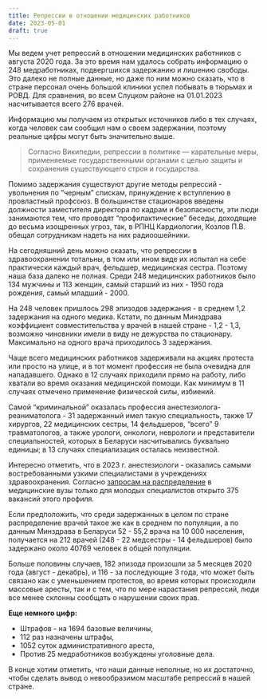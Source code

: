 ```yaml
---
title: Репрессии в отношении медицинских работников
date: 2023-05-01
draft: true
---
```

Мы ведем учет репрессий в отношении медицинских работников с августа 2020 года. За это время нам удалось собрать информацию о 248 медработниках, подвергшихся задержанию и лишению свободы. Это далеко не полные данные, но даже по ним можно сказать, что в стране персонал очень большой клиники успел побывать в тюрьмах и РОВД. Для сравнения, во всем Слуцком районе на 01.01.2023 насчитывается всего 276 врачей.
   
Информацию мы получаем из открытых источников либо в тех случаях, когда человек сам сообщил нам о своем задержании, поэтому реальные цифры могут быть значительно выше.

> Согласно Википедии, репрессии в политике — карательные меры, применяемые государственными органами с целью защиты и сохранения существующего строя и государства.

Помимо задержания существуют другие методы репрессий - увольнения по “черным” спискам, принуждение к вступлению в провластный профсоюз. В большинстве стационаров введены должности заместителя директора по кадрам и безопасности, эти люди занимаются тем, что проводят “профилактические” беседы, доходящие до весьма изощренных угроз, так, в РПНЦ Кардиологии, Козлов П.В. обещал сотрудникам надеть на них радиоошейники.
    
На сегодняшний день можно сказать, что репрессии в здравоохранении тотальны, в том или ином виде их испытал на себе практически каждый врач, фельдшер, медицинская сестра. Поэтому наша база далеко не полная.
Среди 248 медицинских работников было 134 мужчины и 113 женщин, самый старший из них - 1950 года рождения, самый младший - 2000.

На 248 человек пришлось 298 эпизодов задержания - в среднем 1,2 задержания на одного медика. Кстати, по данным Минздрава коэффициент совместительства у врачей в нашей стране - 1,2 - 1,3, возможно чиновники имели в виду не дежурства по стационару. Максимально на одного врача приходилось 3 задержания.

Чаще всего медицинских работников задерживали на акциях протеста или просто на улице, и в тот момент профессия не была очевидна для нападавшего. Однако в 12 случаях приходили прямо на работу, либо хватали во время оказания медицинской помощи. Как минимум в 11 случаях отмечено применение физической силы, избиений.

Самой “криминальной” оказалась профессия анестезиолога-реаниматолога - 31 задержанный имел такую специальность, также 17 хирургов, 22 медицинских сестры, 14 фельдшеров, “всего” 9 травматологов, а также урологи, онкологи, неврологи и представители специальностей, которых в Беларуси насчитывались буквально единицы; в 13 случаях специализация осталась неизвестной.

Интересно отметить, что в 2023 г. анестезиологи - оказались самыми востребованными узкими специалистами в учреждениях здравоохранения. Согласно <a href="https://gsmu.by/upload/file/raspredelenie/potrebnost/2023/org_mz.pdf&sa=D&source=docs&ust=1691587327105443&usg=AOvVaw21bsMY810Cf-FSPie8MPkb">запросам на распределение</a> в медицинские вузы только для молодых специалистов открыто 375 вакансий этого профиля.

Если предположить, что среди задержанных в целом по стране распределение врачей такое же как в среднем по популяции, а по данным Минздрава в Беларуси 52 - 55,2 врача на 10 000 населения, получается на 212 врачей (248 - 22 медсестры - 14 фельдшеров) было задержано около 40769 человек в общей популяции.

Больше половины случаев, 182 эпизода произошли за 5 месяцев 2020 года (август - декабрь), и 116 - за последующие 3 года, что может быть связано как с уменьшением протестов, во время которых происходили массовые аресты, так и с тем, что по мере нарастания репрессий, люди все менее склонны сообщать о нарушении своих прав.


**Еще немного цифр:**

- Штрафов - на 1694 базовые величины,
- 112 раз назначены штрафы,
- 1052 суток административного ареста,
- Против 25 медработников возбуждены уголовные дела.

В конце хотим отметить, что наши данные неполные, но их достаточно, чтобы сделать вывод о невообразимом масштабе репрессий в нашей стране.
